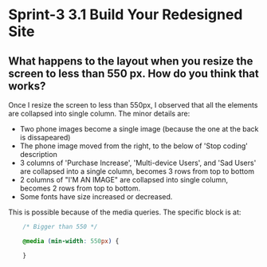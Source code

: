 # Sprint-3 3.1 Build Your Redesigned Site

## What happens to the layout when you resize the screen to less than 550 px. How do you think that works? 

Once I resize the screen to less than 550px, I observed that all the elements are collapsed into single column. The minor details are:
- Two phone images become a single image (because the one at the back is dissapeared)
- The phone image moved from the right, to the below of 'Stop coding' description
- 3 columns of 'Purchase Increase', 'Multi-device Users', and 'Sad Users' are collapsed into a single column, becomes 3 rows from top to bottom
- 2 columns of "I'M AN IMAGE" are collapsed into single column, becomes 2 rows from top to bottom.
- Some fonts have size increased or decreased.

This is possible because of the media queries. The specific block is at:

```css
    /* Bigger than 550 */

    @media (min-width: 550px) {

    }
```



